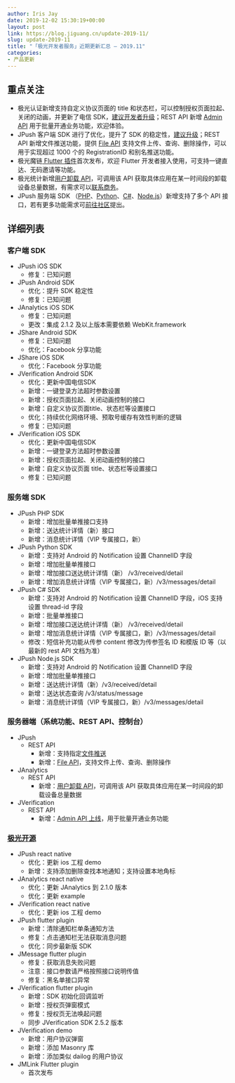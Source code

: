 ```yaml
---
author: Iris Jay
date: 2019-12-02 15:30:19+00:00
layout: post
link: https://blog.jiguang.cn/update-2019-11/
slug: update-2019-11
title: "「极光开发者服务」近期更新汇总 – 2019.11"
categories:
- 产品更新
---
```



				

## 重点关注

  * 极光认证新增支持自定义协议页面的 title 和状态栏，可以控制授权页面拉起、关闭的动画，并更新了电信 SDK，[建议开发者升级](https://docs.jiguang.cn/jverification/updates/)；REST API 新增 [Admin API](https://docs.jiguang.cn/jverification/server/rest_api/admin_api/) 用于批量开通业务功能，欢迎体验。
  * JPush 客户端 SDK 进行了优化，提升了 SDK 的稳定性，[建议升级](http://docs.jiguang.cn/jpush/updates/)；REST API 新增文件推送功能，提供 [File API](http://docs.jiguang.cn/jpush/server/push/rest_api_v3_file/) 支持文件上传、查询、删除操作，可以用于实现超过 1000 个的 RegistrationID 和别名推送功能。
  * 极光魔链[ Flutter 插件](https://github.com/jpush/jmlink-flutter-plugin)首次发布，欢迎 Flutter 开发者接入使用，可支持一键直达、无码邀请等功能。
  * 极光统计新增[用户卸载 API](http://docs.jiguang.cn/janalytics/server/uninstall_api/)，可调用该 API 获取具体应用在某一时间段的卸载设备总量数据，有需求可以[联系商务](https://www.jiguang.cn/accounts/business_contact?fromPage=analytics)。
  * JPush 服务端 SDK （[PHP](https://github.com/jpush/jpush-api-php-client)、[Python](https://github.com/jpush/jpush-api-python-client)、[C#](https://github.com/jpush/jpush-api-csharp-client)、[Node.js](https://github.com/jpush/jpush-api-nodejs-client)）新增支持了多个 API 接口，若有更多功能需求可[前往社区](https://community.jiguang.cn/c/feature)提出。



## 详细列表

### 客户端 SDK

  * JPush iOS SDK
    * 修复：已知问题
  * JPush Android SDK
    * 优化：提升 SDK 稳定性
    * 修复：已知问题
  * JAnalytics iOS SDK
    * 修复：已知问题
    * 更改：集成 2.1.2 及以上版本需要依赖 WebKit.framework
  * JShare Android SDK
    * 修复：已知问题
    * 优化：Facebook 分享功能
  * JShare iOS SDK
    * 优化：Facebook 分享功能
  * JVerification Android SDK
    * 优化：更新中国电信SDK
    * 新增：一键登录方法超时参数设置
    * 新增：授权页面拉起、关闭动画控制的接口
    * 新增：自定义协议页面title、状态栏等设置接口
    * 优化：持续优化网络环境、预取号缓存有效性判断的逻辑
    * 修复：已知问题
  * JVerification iOS SDK
    * 优化：更新中国电信SDK
    * 新增：一键登录方法超时参数设置
    * 新增：授权页面拉起、关闭动画控制的接口
    * 新增：自定义协议页面 title、状态栏等设置接口
    * 修复：已知问题

### 服务端 SDK

  * JPush PHP SDK
    * 新增：增加批量单推接口支持
    * 新增：送达统计详情（新）接口
    * 新增：消息统计详情（VIP 专属接口，新）
  * JPush Python SDK
    * 新增：支持对 Android 的 Notification 设置 ChannelID 字段
    * 新增：增加批量单推接口
    * 新增：增加接口送达统计详情（新） /v3/received/detail
    * 新增：增加消息统计详情（VIP 专属接口，新）/v3/messages/detail
  * JPush C# SDK
    * 新增：支持对 Android 的 Notification 设置 ChannelID 字段，iOS 支持设置 thread-id 字段
    * 新增：批量单推接口
    * 新增：增加接口送达统计详情（新） /v3/received/detail
    * 新增：增加消息统计详情（VIP 专属接口，新）/v3/messages/detail
    * 修改：短信补充功能从传参 content 修改为传参签名 ID 和模版 ID 等（以最新的 rest API 文档为准）
  * JPush Node.js SDK
    * 新增：支持对 Android 的 Notification 设置 ChannelID 字段
    * 新增：增加批量单推接口
    * 新增：送达统计详情（新）/v3/received/detail
    * 新增：送达状态查询 /v3/status/message
    * 新增：消息统计详情（VIP 专属接口，新）/v3/messages/detail


### 服务器端（系统功能、REST API、控制台）

  * JPush
    * REST API
      * 新增：支持指定[文件推送](http://docs.jiguang.cn/jpush/server/push/rest_api_v3_push/#_23)
      * 新增：[File API](http://docs.jiguang.cn/jpush/server/push/rest_api_v3_file/)，支持文件上传、查询、删除操作
  * JAnalytics
    * REST API
      * 新增：[用户卸载 API](http://docs.jiguang.cn/janalytics/server/uninstall_api/)，可调用该 API 获取具体应用在某一时间段的卸载设备总量数据
  * JVerification
    * REST API
      * 新增：[Admin API 上线](https://docs.jiguang.cn/jverification/server/rest_api/admin_api/)，用于批量开通业务功能


### [极光开源](https://github.com/jpush)

  * JPush react native
    * 优化：更新 ios 工程 demo
    * 新增：支持添加删除查找本地通知；支持设置本地角标
  * JAnalytics react native
    * 优化：更新 JAnalytics 到 2.1.0 版本
    * 优化：更新 example
  * JVerification react native
    * 优化：更新 ios 工程 demo
  * JPush flutter plugin
    * 新增：清除通知栏单条通知方法
    * 修复：点击通知栏无法获取消息问题
    * 优化：同步最新版 SDK
  * JMessage flutter plugin
    * 修复：获取消息失败问题
    * 注意：接口参数请严格按照接口说明传值
    * 修复：黑名单接口异常
  * JVerification flutter plugin
    * 新增：SDK 初始化回调监听
    * 新增：授权页弹窗模式
    * 修复：授权页无法唤起问题
    * 同步 JVerification SDK 2.5.2 版本
  * JVerification demo
    * 新增：用户协议弹窗
    * 新增：添加 Masonry 库
    * 新增：添加类似 dailog 的用户协议
  * JMLink Flutter plugin
    * 首次发布
